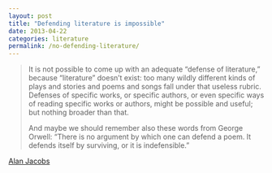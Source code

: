 ```yaml
---
layout: post
title: "Defending literature is impossible"
date: 2013-04-22
categories: literature
permalink: /no-defending-literature/
---
```


> It is not possible to come up with an adequate “defense of literature,” because “literature” doesn’t exist: too many wildly different kinds of plays and stories and poems and songs fall under that useless rubric. Defenses of specific works, or specific authors, or even specific ways of reading specific works or authors, might be possible and useful; but nothing broader than that.
>
> And maybe we should remember also these words from George Orwell: “There is no argument by which one can defend a poem. It defends itself by surviving, or it is indefensible.”

[Alan Jacobs](http://www.theamericanconservative.com/jacobs/can-literature-be-defended/)